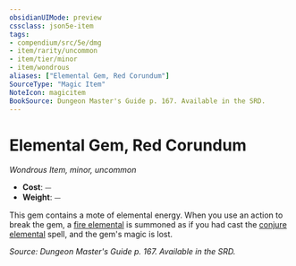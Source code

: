 ```yaml
---
obsidianUIMode: preview
cssclass: json5e-item
tags:
- compendium/src/5e/dmg
- item/rarity/uncommon
- item/tier/minor
- item/wondrous
aliases: ["Elemental Gem, Red Corundum"]
SourceType: "Magic Item"
NoteIcon: magicitem
BookSource: Dungeon Master's Guide p. 167. Available in the SRD.
---
```

# Elemental Gem, Red Corundum
*Wondrous Item, minor, uncommon*  

- **Cost**: ⏤
- **Weight**: ⏤

This gem contains a mote of elemental energy. When you use an action to break the gem, a [fire elemental](/3-Mechanics/CLI/bestiary/elemental/fire-elemental.md) is summoned as if you had cast the [conjure elemental](/3-Mechanics/CLI/spells/conjure-elemental.md) spell, and the gem's magic is lost.

*Source: Dungeon Master's Guide p. 167. Available in the SRD.*
